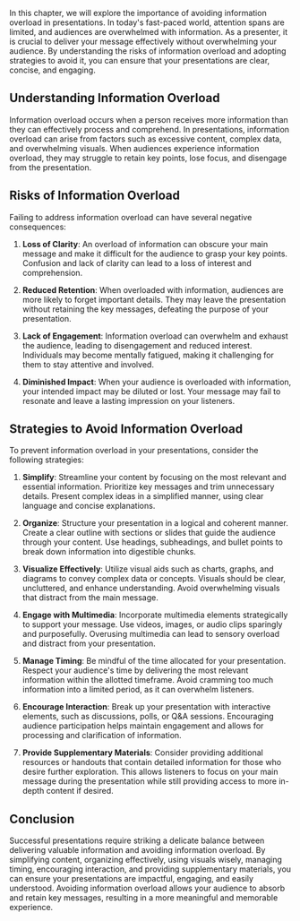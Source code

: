 
In this chapter, we will explore the importance of avoiding information overload in presentations. In today's fast-paced world, attention spans are limited, and audiences are overwhelmed with information. As a presenter, it is crucial to deliver your message effectively without overwhelming your audience. By understanding the risks of information overload and adopting strategies to avoid it, you can ensure that your presentations are clear, concise, and engaging.

**Understanding Information Overload**
--------------------------------------

Information overload occurs when a person receives more information than they can effectively process and comprehend. In presentations, information overload can arise from factors such as excessive content, complex data, and overwhelming visuals. When audiences experience information overload, they may struggle to retain key points, lose focus, and disengage from the presentation.

**Risks of Information Overload**
---------------------------------

Failing to address information overload can have several negative consequences:

1. **Loss of Clarity**: An overload of information can obscure your main message and make it difficult for the audience to grasp your key points. Confusion and lack of clarity can lead to a loss of interest and comprehension.

2. **Reduced Retention**: When overloaded with information, audiences are more likely to forget important details. They may leave the presentation without retaining the key messages, defeating the purpose of your presentation.

3. **Lack of Engagement**: Information overload can overwhelm and exhaust the audience, leading to disengagement and reduced interest. Individuals may become mentally fatigued, making it challenging for them to stay attentive and involved.

4. **Diminished Impact**: When your audience is overloaded with information, your intended impact may be diluted or lost. Your message may fail to resonate and leave a lasting impression on your listeners.

**Strategies to Avoid Information Overload**
--------------------------------------------

To prevent information overload in your presentations, consider the following strategies:

1. **Simplify**: Streamline your content by focusing on the most relevant and essential information. Prioritize key messages and trim unnecessary details. Present complex ideas in a simplified manner, using clear language and concise explanations.

2. **Organize**: Structure your presentation in a logical and coherent manner. Create a clear outline with sections or slides that guide the audience through your content. Use headings, subheadings, and bullet points to break down information into digestible chunks.

3. **Visualize Effectively**: Utilize visual aids such as charts, graphs, and diagrams to convey complex data or concepts. Visuals should be clear, uncluttered, and enhance understanding. Avoid overwhelming visuals that distract from the main message.

4. **Engage with Multimedia**: Incorporate multimedia elements strategically to support your message. Use videos, images, or audio clips sparingly and purposefully. Overusing multimedia can lead to sensory overload and distract from your presentation.

5. **Manage Timing**: Be mindful of the time allocated for your presentation. Respect your audience's time by delivering the most relevant information within the allotted timeframe. Avoid cramming too much information into a limited period, as it can overwhelm listeners.

6. **Encourage Interaction**: Break up your presentation with interactive elements, such as discussions, polls, or Q\&A sessions. Encouraging audience participation helps maintain engagement and allows for processing and clarification of information.

7. **Provide Supplementary Materials**: Consider providing additional resources or handouts that contain detailed information for those who desire further exploration. This allows listeners to focus on your main message during the presentation while still providing access to more in-depth content if desired.

**Conclusion**
--------------

Successful presentations require striking a delicate balance between delivering valuable information and avoiding information overload. By simplifying content, organizing effectively, using visuals wisely, managing timing, encouraging interaction, and providing supplementary materials, you can ensure your presentations are impactful, engaging, and easily understood. Avoiding information overload allows your audience to absorb and retain key messages, resulting in a more meaningful and memorable experience.
